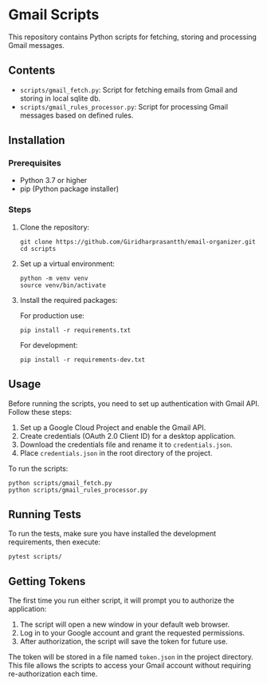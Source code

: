 # Gmail Scripts

This repository contains Python scripts for fetching, storing and processing Gmail messages.

## Contents

- `scripts/gmail_fetch.py`: Script for fetching emails from Gmail and storing in local sqlite db.
- `scripts/gmail_rules_processor.py`: Script for processing Gmail messages based on defined rules.

## Installation

### Prerequisites

- Python 3.7 or higher
- pip (Python package installer)

### Steps

1. Clone the repository:

   ```
   git clone https://github.com/Giridharprasantth/email-organizer.git
   cd scripts
   ```

2. Set up a virtual environment:

   ```
   python -m venv venv
   source venv/bin/activate
   ```

3. Install the required packages:

   For production use:

   ```
   pip install -r requirements.txt
   ```

   For development:

   ```
   pip install -r requirements-dev.txt
   ```

## Usage

Before running the scripts, you need to set up authentication with Gmail API. Follow these steps:

1. Set up a Google Cloud Project and enable the Gmail API.
2. Create credentials (OAuth 2.0 Client ID) for a desktop application.
3. Download the credentials file and rename it to `credentials.json`.
4. Place `credentials.json` in the root directory of the project.

To run the scripts:

```
python scripts/gmail_fetch.py
python scripts/gmail_rules_processor.py
```

## Running Tests

To run the tests, make sure you have installed the development requirements, then execute:

```
pytest scripts/
```

## Getting Tokens

The first time you run either script, it will prompt you to authorize the application:

1. The script will open a new window in your default web browser.
2. Log in to your Google account and grant the requested permissions.
3. After authorization, the script will save the token for future use.

The token will be stored in a file named `token.json` in the project directory. This file allows the scripts to access your Gmail account without requiring re-authorization each time.
